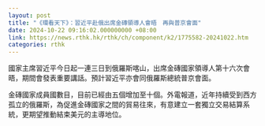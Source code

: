 ```yaml
---
layout: post
title: "《環看天下》：習近平赴俄出席金磚領導人會晤　再與普京會面"
date: 2024-10-22 09:16:02.000000000 +08:00
link: https://news.rthk.hk/rthk/ch/component/k2/1775582-20241022.htm
categories: rthk
---
```


國家主席習近平今日起一連三日到俄羅斯喀山，出席金磚國家領導人第十六次會晤，期間會發表重要講話。預計習近平亦會同俄羅斯總統普京會面。

金磚國家成員國數目，目前已經由五個增加至十個。外電報道，近年持續受到西方孤立的俄羅斯，為促進金磚國家之間的貿易往來，有意建立一套獨立交易結算系統，更期望推動結束美元的主導地位。
